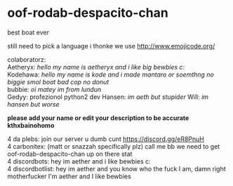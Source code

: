 # oof-rodab-despacito-chan

best boat ever


still need to pick a language i thonke we use http://www.emojicode.org/

colaboratorz:  
Aetheryx: *hello my name is aetheryx and i like big bewbies c:*  
Kodehawa: *hello my name is kode and i made mantaro or soemthng no biggie smol boat bad cop no donut*  
bubbie: *oi matey im from lundun*  
Gedyy: profezionol python2 dev
Hansen: *im aeth but stupider*
Will: *im hansen but worse*

**please add your name or edit your description to be accurate kthxbainohomo**
  
  
4 da plebs: join our server u dumb cunt https://discord.gg/eR8PnuH  
4 carbonitex: (matt or snazzah specifically plz) call me bb we need to get oof-rodab-despacito-chan up on there stat  
4 discordbots: hey im aether and i like bewbies c:  
4 discordbotlist: hey im aether and you know who the fuck I am, damn right motherfucker I'm aether and I like bewbies
